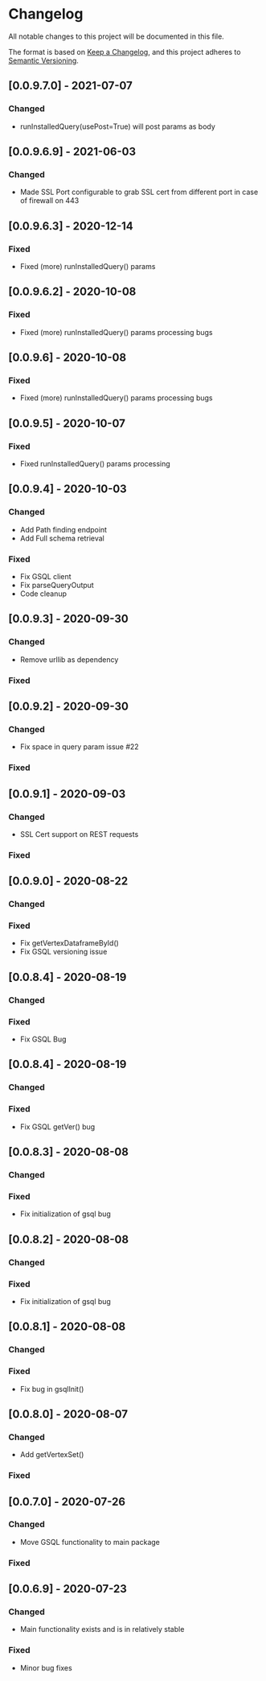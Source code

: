 # Changelog

All notable changes to this project will be documented in this file.

The format is based on [Keep a Changelog](https://keepachangelog.com/en/1.0.0/),
and this project adheres to [Semantic Versioning](https://semver.org/spec/v2.0.0.html).

## [0.0.9.7.0] - 2021-07-07
### Changed
* runInstalledQuery(usePost=True) will post params as body 


## [0.0.9.6.9] - 2021-06-03
### Changed
* Made SSL Port configurable to grab SSL cert from different port in case of firewall on 443


## [0.0.9.6.3] - 2020-12-14
### Fixed
* Fixed (more) runInstalledQuery() params 

## [0.0.9.6.2] - 2020-10-08
### Fixed
* Fixed (more) runInstalledQuery() params processing bugs


## [0.0.9.6] - 2020-10-08
### Fixed
* Fixed (more) runInstalledQuery() params processing bugs


## [0.0.9.5] - 2020-10-07
### Fixed
* Fixed runInstalledQuery() params processing


## [0.0.9.4] - 2020-10-03
### Changed
* Add Path finding endpoint
* Add Full schema retrieval

### Fixed
* Fix GSQL client
* Fix parseQueryOutput
* Code cleanup

## [0.0.9.3] - 2020-09-30
### Changed
* Remove urllib as dependency
### Fixed

## [0.0.9.2] - 2020-09-30
### Changed
* Fix space in query param issue #22
### Fixed

## [0.0.9.1] - 2020-09-03
### Changed
* SSL Cert support on REST requests
### Fixed

## [0.0.9.0] - 2020-08-22
### Changed
### Fixed
* Fix getVertexDataframeById()
* Fix GSQL versioning issue

## [0.0.8.4] - 2020-08-19
### Changed
### Fixed
* Fix GSQL Bug

## [0.0.8.4] - 2020-08-19
### Changed
### Fixed
* Fix GSQL getVer() bug

## [0.0.8.3] - 2020-08-08
### Changed
### Fixed
* Fix initialization of gsql bug

## [0.0.8.2] - 2020-08-08
### Changed
### Fixed
* Fix initialization of gsql bug

## [0.0.8.1] - 2020-08-08
### Changed
### Fixed
* Fix bug in gsqlInit()

## [0.0.8.0] - 2020-08-07
### Changed
* Add getVertexSet()
### Fixed

## [0.0.7.0] - 2020-07-26
### Changed
* Move GSQL functionality to main package
### Fixed

## [0.0.6.9] - 2020-07-23
### Changed
* Main functionality exists and is in relatively stable
### Fixed
* Minor bug fixes

